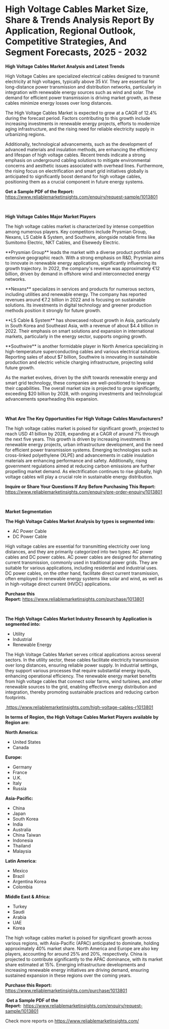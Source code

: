 <p><h1>High Voltage Cables Market Size, Share & Trends Analysis Report By Application, Regional Outlook, Competitive Strategies, And Segment Forecasts, 2025 - 2032</h1></p><p><strong>High Voltage Cables Market Analysis and Latest Trends</strong></p>
<p><p>High Voltage Cables are specialized electrical cables designed to transmit electricity at high voltages, typically above 35 kV. They are essential for long-distance power transmission and distribution networks, particularly in integration with renewable energy sources such as wind and solar. The demand for efficient power transmission is driving market growth, as these cables minimize energy losses over long distances.</p><p>The High Voltage Cables Market is expected to grow at a CAGR of 12.4% during the forecast period. Factors contributing to this growth include increasing investments in renewable energy projects, efforts to modernize aging infrastructure, and the rising need for reliable electricity supply in urbanizing regions. </p><p>Additionally, technological advancements, such as the development of advanced materials and insulation methods, are enhancing the efficiency and lifespan of high voltage cables. Recent trends indicate a strong emphasis on underground cabling solutions to mitigate environmental concerns and aesthetic issues associated with overhead lines. Furthermore, the rising focus on electrification and smart grid initiatives globally is anticipated to significantly boost demand for high voltage cables, positioning them as a crucial component in future energy systems.</p></p>
<p><strong>Get a Sample PDF of the Report:&nbsp;</strong> <a href="https://www.reliablemarketinsights.com/enquiry/request-sample/1013801?utm_campaign=3044&utm_medium=2&utm_source=Github&utm_content=ia&utm_term=07042025&utm_id=high-voltage-cables">https://www.reliablemarketinsights.com/enquiry/request-sample/1013801</a></p>
<p>&nbsp;</p>
<p><strong>High Voltage Cables Major Market Players</strong></p>
<p><p>The high voltage cables market is characterized by intense competition among numerous players. Key competitors include Prysmian Group, Nexans, LS Cable & System, and Southwire, alongside notable firms like Sumitomo Electric, NKT Cables, and Elsewedy Electric.</p><p>**Prysmian Group** leads the market with a diverse product portfolio and extensive geographic reach. With a strong emphasis on R&D, Prysmian aims to innovate in renewable energy applications, significantly influencing its growth trajectory. In 2022, the company's revenue was approximately €12 billion, driven by demand in offshore wind and interconnected energy networks.</p><p>**Nexans** specializes in services and products for numerous sectors, including utilities and renewable energy. The company has reported revenues around €7.2 billion in 2022 and is focusing on sustainable solutions. Its investments in digital technology and greener production methods position it strongly for future growth.</p><p>**LS Cable & System** has showcased robust growth in Asia, particularly in South Korea and Southeast Asia, with a revenue of about $4.4 billion in 2022. Their emphasis on smart solutions and expansion in international markets, particularly in the energy sector, supports ongoing growth.</p><p>**Southwire** is another formidable player in North America specializing in high-temperature superconducting cables and various electrical solutions. Reporting sales of about $7 billion, Southwire is innovating in sustainable production and electric vehicle charging infrastructure, projecting solid future growth.</p><p>As the market evolves, driven by the shift towards renewable energy and smart grid technology, these companies are well-positioned to leverage their capabilities. The overall market size is projected to grow significantly, exceeding $20 billion by 2028, with ongoing investments and technological advancements spearheading this expansion.</p></p>
<p>&nbsp;</p>
<p><strong>What Are The Key Opportunities For High Voltage Cables Manufacturers?</strong></p>
<p><p>The high voltage cables market is poised for significant growth, projected to reach USD 41 billion by 2028, expanding at a CAGR of around 7% through the next five years. This growth is driven by increasing investments in renewable energy projects, urban infrastructure development, and the need for efficient power transmission systems. Emerging technologies such as cross-linked polyethylene (XLPE) and advancements in cable insulation materials are enhancing performance and safety. Additionally, rising government regulations aimed at reducing carbon emissions are further propelling market demand. As electrification continues to rise globally, high voltage cables will play a crucial role in sustainable energy distribution.</p></p>
<p><strong>Inquire or Share Your Questions If Any Before Purchasing This Report:</strong> <a href="https://www.reliablemarketinsights.com/enquiry/pre-order-enquiry/1013801?utm_campaign=3044&utm_medium=2&utm_source=Github&utm_content=ia&utm_term=07042025&utm_id=high-voltage-cables">https://www.reliablemarketinsights.com/enquiry/pre-order-enquiry/1013801</a></p>
<p>&nbsp;</p>
<p><strong>Market Segmentation</strong></p>
<p><strong>The High Voltage Cables Market Analysis by types is segmented into:</strong></p>
<p><ul><li>AC Power Cable</li><li>DC Power Cable</li></ul></p>
<p><p>High voltage cables are essential for transmitting electricity over long distances, and they are primarily categorized into two types: AC power cables and DC power cables. AC power cables are designed for alternating current transmission, commonly used in traditional power grids. They are suitable for various applications, including residential and industrial uses. DC power cables, on the other hand, facilitate direct current transmission, often employed in renewable energy systems like solar and wind, as well as in high-voltage direct current (HVDC) applications.</p></p>
<p><strong>Purchase this Report:&nbsp;</strong><a href="https://www.reliablemarketinsights.com/purchase/1013801?utm_campaign=3044&utm_medium=2&utm_source=Github&utm_content=ia&utm_term=07042025&utm_id=high-voltage-cables">https://www.reliablemarketinsights.com/purchase/1013801</a></p>
<p>&nbsp;</p>
<p><strong>The High Voltage Cables Market Industry Research by Application is segmented into:</strong></p>
<p><ul><li>Utility</li><li>Industrial</li><li>Renewable Energy</li></ul></p>
<p><p>The High Voltage Cables Market serves critical applications across several sectors. In the utility sector, these cables facilitate electricity transmission over long distances, ensuring reliable power supply. In industrial settings, they support various processes that require substantial energy inputs, enhancing operational efficiency. The renewable energy market benefits from high voltage cables that connect solar farms, wind turbines, and other renewable sources to the grid, enabling effective energy distribution and integration, thereby promoting sustainable practices and reducing carbon footprints.</p></p>
<p><a href="https://www.reliablemarketinsights.com/high-voltage-cables-r1013801?utm_campaign=3044&utm_medium=2&utm_source=Github&utm_content=ia&utm_term=07042025&utm_id=high-voltage-cables">&nbsp;https://www.reliablemarketinsights.com/high-voltage-cables-r1013801</a></p>
<p><strong>In terms of Region, the High Voltage Cables Market Players available by Region are:</strong></p>
<p>
    <p> <strong> North America: </strong>
        <ul>
            <li>United States</li>
            <li>Canada</li>
        </ul>
        </p> 
    <p> <strong> Europe: </strong>
        <ul>
            <li>Germany</li>
            <li>France</li>
            <li>U.K.</li>
            <li>Italy</li>
            <li>Russia</li>
        </ul>
        </p> 
    <p> <strong> Asia-Pacific: </strong>
        <ul>
            <li>China</li>
            <li>Japan</li>
            <li>South Korea</li>
            <li>India</li>
            <li>Australia</li>
            <li>China Taiwan</li>
            <li>Indonesia</li>
            <li>Thailand</li>
            <li>Malaysia</li>
        </ul>
        </p> 
    <p> <strong> Latin America: </strong>
        <ul>
            <li>Mexico</li>
            <li>Brazil</li>
            <li>Argentina Korea</li>
            <li>Colombia</li>
        </ul>
        </p> 
    <p> <strong> Middle East & Africa: </strong>
        <ul>
            <li>Turkey</li>
            <li>Saudi</li>
            <li>Arabia</li>
            <li>UAE</li>
            <li>Korea</li>
        </ul>
    </p>
    </p>
<p><p>The high voltage cables market is poised for significant growth across various regions, with Asia-Pacific (APAC) anticipated to dominate, holding approximately 40% market share. North America and Europe are also key players, accounting for around 25% and 20%, respectively. China is projected to contribute significantly to the APAC dominance, with its market share estimated at 15%. Emerging infrastructure developments and increasing renewable energy initiatives are driving demand, ensuring sustained expansion in these regions over the coming years.</p></p>
<p><strong>Purchase this Report: </strong><a href="https://www.reliablemarketinsights.com/purchase/1013801?utm_campaign=3044&utm_medium=2&utm_source=Github&utm_content=ia&utm_term=07042025&utm_id=high-voltage-cables">https://www.reliablemarketinsights.com/purchase/1013801</a></p>
<p>&nbsp;<strong>Get a Sample PDF of the Report:&nbsp;&nbsp;</strong><a href="https://www.reliablemarketinsights.com/enquiry/request-sample/1013801?utm_campaign=3044&utm_medium=2&utm_source=Github&utm_content=ia&utm_term=07042025&utm_id=high-voltage-cables">https://www.reliablemarketinsights.com/enquiry/request-sample/1013801</a></p>
<p><strong></strong></p>
<p>Check more reports on <a href="https://www.reliablemarketinsights.com/?utm_campaign=3044&utm_medium=2&utm_source=Github&utm_content=ia&utm_term=07042025&utm_id=high-voltage-cables">https://www.reliablemarketinsights.com/</a></p>